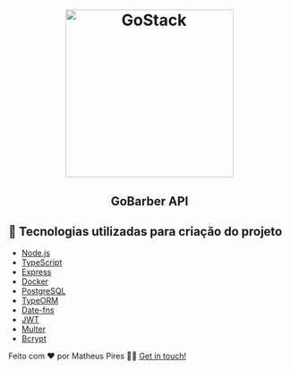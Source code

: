 <h1 align="center">
    <img alt="GoStack" src="https://ik.imagekit.io/hwyksvj4iv/Node_TS_XeByCaxsC.png" width="300" />
</h1>

<h2 align="center">
  GoBarber API
</h2>

## 🔨 Tecnologias utilizadas para criação do projeto

- [Node.js](https://nodejs.org/)
- [TypeScript](https://www.typescriptlang.org/)
- [Express](https://www.google.com/search?sxsrf=ALeKk03Ec3mFj4UeAPb6D6bXnoLLt-un3A%3A1587315910990&ei=xoScXpqHPKS55OUPnqOLmAg&q=express+github&oq=express+github&gs_lcp=CgZwc3ktYWIQAzIECCMQJzIFCAAQywEyBQgAEMsBMgUIABDLATIGCAAQFhAeMggIABAWEAoQHjIGCAAQFhAeMgYIABAWEB4yBggAEBYQHjIGCAAQFhAeOgQIABBHOgIIADoHCAAQChDLAVClClihD2DhD2gAcAJ4AIABhQGIAekEkgEDMC41mAEAoAEBqgEHZ3dzLXdpeg&sclient=psy-ab&ved=0ahUKEwiagpXI_PToAhWkHLkGHZ7RAoMQ4dUDCAw&uact=5)
- [Docker](https://www.docker.com/)
- [PostgreSQL](https://www.postgresql.org/)
- [TypeORM](https://typeorm.io/)
- [Date-fns](https://date-fns.org/)
- [JWT](https://jwt.io/)
- [Multer](https://github.com/expressjs/multer)
- [Bcrypt](https://www.npmjs.com/package/bcrypt)

Feito com ❤️ por Matheus Pires 👋🏻 [Get in touch!](https://github.com/MatheusPires99)
